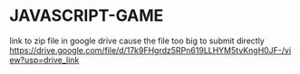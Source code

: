 # JAVASCRIPT-GAME
link to zip file in google drive cause the file too big to submit directly
https://drive.google.com/file/d/17k9FHgrdz5RPn619LLHYM5tvKngH0JF-/view?usp=drive_link
